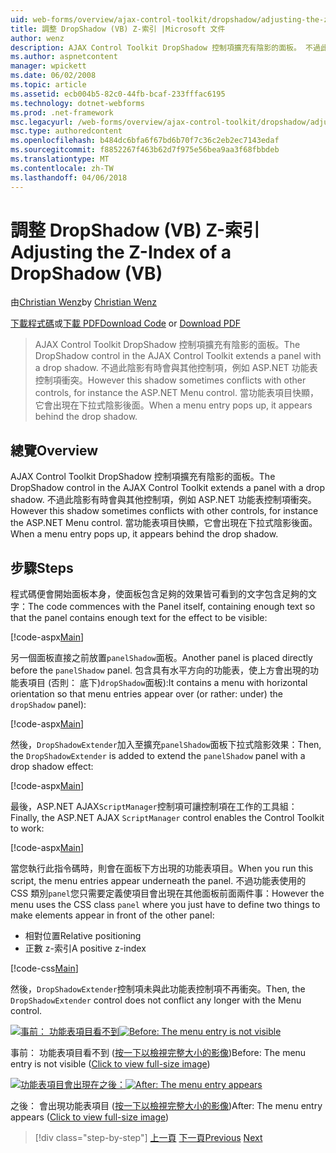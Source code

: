 ```yaml
---
uid: web-forms/overview/ajax-control-toolkit/dropshadow/adjusting-the-z-index-of-a-dropshadow-vb
title: 調整 DropShadow (VB) Z-索引 |Microsoft 文件
author: wenz
description: AJAX Control Toolkit DropShadow 控制項擴充有陰影的面板。 不過此陰影有時會與其他控制項，如 insta 衝突...
ms.author: aspnetcontent
manager: wpickett
ms.date: 06/02/2008
ms.topic: article
ms.assetid: ecb004b5-82c0-44fb-bcaf-233fffac6195
ms.technology: dotnet-webforms
ms.prod: .net-framework
msc.legacyurl: /web-forms/overview/ajax-control-toolkit/dropshadow/adjusting-the-z-index-of-a-dropshadow-vb
msc.type: authoredcontent
ms.openlocfilehash: b484dc6bfa6f67bd6b70f7c36c2eb2ec7143edaf
ms.sourcegitcommit: f8852267f463b62d7f975e56bea9aa3f68fbbdeb
ms.translationtype: MT
ms.contentlocale: zh-TW
ms.lasthandoff: 04/06/2018
---
```

<a name="adjusting-the-z-index-of-a-dropshadow-vb"></a><span data-ttu-id="748f1-104">調整 DropShadow (VB) Z-索引</span><span class="sxs-lookup"><span data-stu-id="748f1-104">Adjusting the Z-Index of a DropShadow (VB)</span></span>
====================
<span data-ttu-id="748f1-105">由[Christian Wenz](https://github.com/wenz)</span><span class="sxs-lookup"><span data-stu-id="748f1-105">by [Christian Wenz](https://github.com/wenz)</span></span>

<span data-ttu-id="748f1-106">[下載程式碼](http://download.microsoft.com/download/5/1/6/51652a81-500b-4f6b-88d3-617103e7941e/DropShadow1.vb.zip)或[下載 PDF](http://download.microsoft.com/download/b/6/a/b6ae89ee-df69-4c87-9bfb-ad1eb2b23373/dropshadow1VB.pdf)</span><span class="sxs-lookup"><span data-stu-id="748f1-106">[Download Code](http://download.microsoft.com/download/5/1/6/51652a81-500b-4f6b-88d3-617103e7941e/DropShadow1.vb.zip) or [Download PDF](http://download.microsoft.com/download/b/6/a/b6ae89ee-df69-4c87-9bfb-ad1eb2b23373/dropshadow1VB.pdf)</span></span>

> <span data-ttu-id="748f1-107">AJAX Control Toolkit DropShadow 控制項擴充有陰影的面板。</span><span class="sxs-lookup"><span data-stu-id="748f1-107">The DropShadow control in the AJAX Control Toolkit extends a panel with a drop shadow.</span></span> <span data-ttu-id="748f1-108">不過此陰影有時會與其他控制項，例如 ASP.NET 功能表控制項衝突。</span><span class="sxs-lookup"><span data-stu-id="748f1-108">However this shadow sometimes conflicts with other controls, for instance the ASP.NET Menu control.</span></span> <span data-ttu-id="748f1-109">當功能表項目快顯，它會出現在下拉式陰影後面。</span><span class="sxs-lookup"><span data-stu-id="748f1-109">When a menu entry pops up, it appears behind the drop shadow.</span></span>


## <a name="overview"></a><span data-ttu-id="748f1-110">總覽</span><span class="sxs-lookup"><span data-stu-id="748f1-110">Overview</span></span>

<span data-ttu-id="748f1-111">AJAX Control Toolkit DropShadow 控制項擴充有陰影的面板。</span><span class="sxs-lookup"><span data-stu-id="748f1-111">The DropShadow control in the AJAX Control Toolkit extends a panel with a drop shadow.</span></span> <span data-ttu-id="748f1-112">不過此陰影有時會與其他控制項，例如 ASP.NET 功能表控制項衝突。</span><span class="sxs-lookup"><span data-stu-id="748f1-112">However this shadow sometimes conflicts with other controls, for instance the ASP.NET Menu control.</span></span> <span data-ttu-id="748f1-113">當功能表項目快顯，它會出現在下拉式陰影後面。</span><span class="sxs-lookup"><span data-stu-id="748f1-113">When a menu entry pops up, it appears behind the drop shadow.</span></span>

## <a name="steps"></a><span data-ttu-id="748f1-114">步驟</span><span class="sxs-lookup"><span data-stu-id="748f1-114">Steps</span></span>

<span data-ttu-id="748f1-115">程式碼便會開始面板本身，使面板包含足夠的效果皆可看到的文字包含足夠的文字：</span><span class="sxs-lookup"><span data-stu-id="748f1-115">The code commences with the Panel itself, containing enough text so that the panel contains enough text for the effect to be visible:</span></span>

[!code-aspx[Main](adjusting-the-z-index-of-a-dropshadow-vb/samples/sample1.aspx)]

<span data-ttu-id="748f1-116">另一個面板直接之前放置`panelShadow`面板。</span><span class="sxs-lookup"><span data-stu-id="748f1-116">Another panel is placed directly before the `panelShadow` panel.</span></span> <span data-ttu-id="748f1-117">包含具有水平方向的功能表，使上方會出現的功能表項目 (否則： 底下)`dropShadow`面板):</span><span class="sxs-lookup"><span data-stu-id="748f1-117">It contains a menu with horizontal orientation so that menu entries appear over (or rather: under) the `dropShadow` panel):</span></span>

[!code-aspx[Main](adjusting-the-z-index-of-a-dropshadow-vb/samples/sample2.aspx)]

<span data-ttu-id="748f1-118">然後，`DropShadowExtender`加入至擴充`panelShadow`面板下拉式陰影效果：</span><span class="sxs-lookup"><span data-stu-id="748f1-118">Then, the `DropShadowExtender` is added to extend the `panelShadow` panel with a drop shadow effect:</span></span>

[!code-aspx[Main](adjusting-the-z-index-of-a-dropshadow-vb/samples/sample3.aspx)]

<span data-ttu-id="748f1-119">最後，ASP.NET AJAX`ScriptManager`控制項可讓控制項在工作的工具組：</span><span class="sxs-lookup"><span data-stu-id="748f1-119">Finally, the ASP.NET AJAX `ScriptManager` control enables the Control Toolkit to work:</span></span>

[!code-aspx[Main](adjusting-the-z-index-of-a-dropshadow-vb/samples/sample4.aspx)]

<span data-ttu-id="748f1-120">當您執行此指令碼時，則會在面板下方出現的功能表項目。</span><span class="sxs-lookup"><span data-stu-id="748f1-120">When you run this script, the menu entries appear underneath the panel.</span></span> <span data-ttu-id="748f1-121">不過功能表使用的 CSS 類別`panel`您只需要定義使項目會出現在其他面板前面兩件事：</span><span class="sxs-lookup"><span data-stu-id="748f1-121">However the menu uses the CSS class `panel` where you just have to define two things to make elements appear in front of the other panel:</span></span>

- <span data-ttu-id="748f1-122">相對位置</span><span class="sxs-lookup"><span data-stu-id="748f1-122">Relative positioning</span></span>
- <span data-ttu-id="748f1-123">正數 z-索引</span><span class="sxs-lookup"><span data-stu-id="748f1-123">A positive z-index</span></span>

[!code-css[Main](adjusting-the-z-index-of-a-dropshadow-vb/samples/sample5.css)]

<span data-ttu-id="748f1-124">然後，`DropShadowExtender`控制項未與此功能表控制項不再衝突。</span><span class="sxs-lookup"><span data-stu-id="748f1-124">Then, the `DropShadowExtender` control does not conflict any longer with the Menu control.</span></span>


<span data-ttu-id="748f1-125">[![事前： 功能表項目看不到](adjusting-the-z-index-of-a-dropshadow-vb/_static/image2.png)](adjusting-the-z-index-of-a-dropshadow-vb/_static/image1.png)</span><span class="sxs-lookup"><span data-stu-id="748f1-125">[![Before: The menu entry is not visible](adjusting-the-z-index-of-a-dropshadow-vb/_static/image2.png)](adjusting-the-z-index-of-a-dropshadow-vb/_static/image1.png)</span></span>

<span data-ttu-id="748f1-126">事前： 功能表項目看不到 ([按一下以檢視完整大小的影像](adjusting-the-z-index-of-a-dropshadow-vb/_static/image3.png))</span><span class="sxs-lookup"><span data-stu-id="748f1-126">Before: The menu entry is not visible ([Click to view full-size image](adjusting-the-z-index-of-a-dropshadow-vb/_static/image3.png))</span></span>


<span data-ttu-id="748f1-127">[![功能表項目會出現在之後：](adjusting-the-z-index-of-a-dropshadow-vb/_static/image5.png)](adjusting-the-z-index-of-a-dropshadow-vb/_static/image4.png)</span><span class="sxs-lookup"><span data-stu-id="748f1-127">[![After: The menu entry appears](adjusting-the-z-index-of-a-dropshadow-vb/_static/image5.png)](adjusting-the-z-index-of-a-dropshadow-vb/_static/image4.png)</span></span>

<span data-ttu-id="748f1-128">之後： 會出現功能表項目 ([按一下以檢視完整大小的影像](adjusting-the-z-index-of-a-dropshadow-vb/_static/image6.png))</span><span class="sxs-lookup"><span data-stu-id="748f1-128">After: The menu entry appears ([Click to view full-size image](adjusting-the-z-index-of-a-dropshadow-vb/_static/image6.png))</span></span>

> [!div class="step-by-step"]
> <span data-ttu-id="748f1-129">[上一頁](manipulating-dropshadow-properties-from-client-code-cs.md)
> [下一頁](manipulating-dropshadow-properties-from-client-code-vb.md)</span><span class="sxs-lookup"><span data-stu-id="748f1-129">[Previous](manipulating-dropshadow-properties-from-client-code-cs.md)
[Next](manipulating-dropshadow-properties-from-client-code-vb.md)</span></span>
